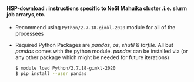 #### HSP-download : instructions specific to NeSI Mahuika cluster .i.e. slurm job arrarys,etc. 

* Recommend using `Python/2.7.18-gimkl-2020` module for all of the processees
* Required Python Packages are *pandas*, *os*, *shutil* & *tarfile*. All but *pandas* comes with the python module. *pandas* can be installed via (or any other package which might be needed for future iterations) 

    ```bash 
    $ module load Python/2.7.18-gimkl-2020
    $ pip install --user pandas
            
    ```
